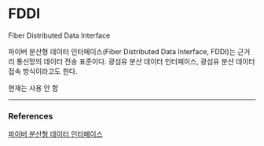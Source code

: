 # FDDI
Fiber Distributed Data Interface

파이버 분산형 데이터 인터페이스(Fiber Distributed Data Interface, FDDI)는 근거리 통신망의 데이터 전송 표준이다. 광섬유 분산 데이터 인터페이스, 광섬유 분산 데이터 접속 방식이라고도 한다.

현재는 사용 안 함 

---


### References
[파이버 분산형 데이터 인터페이스](https://ko.wikipedia.org/wiki/%ED%8C%8C%EC%9D%B4%EB%B2%84_%EB%B6%84%EC%82%B0%ED%98%95_%EB%8D%B0%EC%9D%B4%ED%84%B0_%EC%9D%B8%ED%84%B0%ED%8E%98%EC%9D%B4%EC%8A%A4)    
